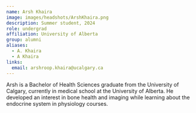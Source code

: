 ```yaml
---
name: Arsh Khaira
image: images/headshots/ArshKhaira.png
description: Summer student, 2024
role: undergrad
affiliation: University of Alberta
group: alumni
aliases:
  - A. Khaira
  - A Khaira
links:
  email: arshroop.khaira@ucalgary.ca
---
```


Arsh is a Bachelor of Health Sciences graduate from the University of Calgary, currently in 
medical school at the University of Alberta. He developed an interest in bone health and 
imaging while learning about the endocrine system in physiology courses.